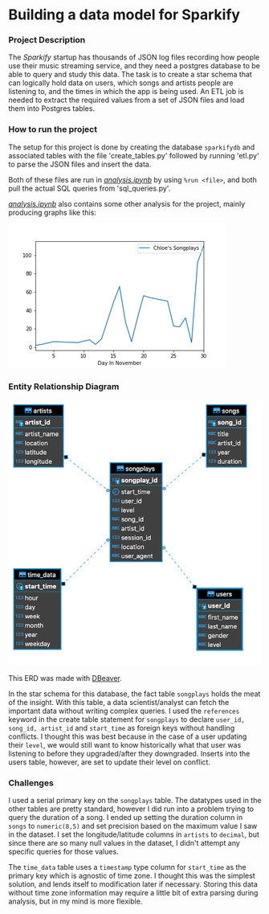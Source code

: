 # Building a data model for Sparkify

### Project Description

The *Sparkify* startup has thousands of JSON log files recording how people use their music streaming service, and they need a postgres database to be able to query and study this data. The task is to create a star schema that can logically hold data on users, which songs and artists people are listening to, and the times in which the app is being used. An ETL job is needed to extract the required values from a set of JSON files and load them into Postgres tables.

### How to run the project

The setup for this project is done by creating the database `sparkifydb` and associated tables with the file 'create_tables.py' followed by running 'etl.py' to parse the JSON files and insert the data. 

Both of these files are run in [*analysis.ipynb*](/notebooks/analysis.ipynb) by using `%run <file>`, and both pull the actual SQL queries from 'sql_queries.py'. 

[*analysis.ipynb*](/notebooks/analysis.ipynb) also contains some other analysis for the project, mainly producing graphs like this:

![Songplays in november](plays_in_november.png)



### Entity Relationship Diagram
![ER Diagram](sparkify_star_schema.png)

This ERD was made with [DBeaver](https://dbeaver.io/).

In the star schema for this database, the fact table `songplays` holds the meat of the insight.  With this table, a data scientist/analyst can fetch the important data without writing complex queries. I used the `references` keyword in the create table statement for `songplays` to declare `user_id, song_id, artist_id` and `start_time` as foreign keys without handling conflicts. I thought this was best because in the case of a user updating their `level`, we would still want to know historically what that user was listening to before they upgraded/after they downgraded. Inserts into the users table, however, are set to update their level on conflict.

### Challenges

I used a serial primary key on the `songplays` table. The datatypes used in the other tables are pretty standard, however I did run into a problem trying to query the duration of a song. I ended up setting the duration column in `songs` to `numeric(8,5)` and set precision based on the maximum value I saw in the dataset. I set the longitude/latitude columns in `artists` to `decimal`, but since there are so many null values in the dataset, I didn't attempt any specific queries for those values.

The `time_data` table uses a `timestamp` type column for `start_time` as the primary key which is agnostic of time zone. I thought this was the simplest solution, and lends itself to modification later if necessary. Storing this data without time zone information may require a little bit of extra parsing during analysis, but in my mind is more flexible.

